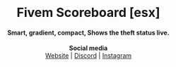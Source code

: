 <h1 align="center">
  <br>
  <a href="https://i.imgur.com/7QlqiBA.png" alt="esx - scoreboard"></a>
  <br>
  Fivem Scoreboard [esx]
  <br>
</h1>

<h4 align="center">Smart, gradient, compact, Shows the theft status live. </h4>

<p align="center">
  <b>Social media</b><br>
  <a href="https://fox rp.com">Website</a> |
  <a href="https://discord.gg/6yyU5jvCwp">Discord</a> |
  <a href="https://instagram.com/crazyfox.exe">Instagram</a>

</p>
